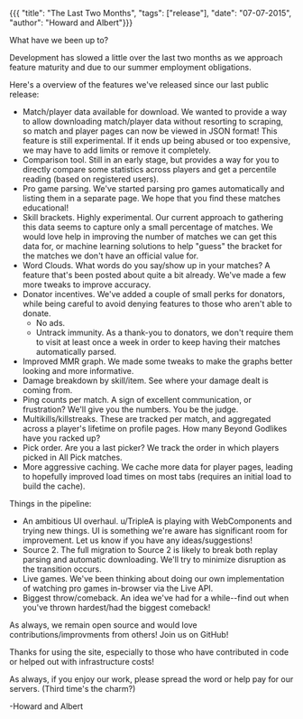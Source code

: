 {{{ "title": "The Last Two Months", "tags": ["release"], "date": "07-07-2015", "author": "Howard and Albert"}}}

What have we been up to?

<!--more-->

Development has slowed a little over the last two months as we approach feature maturity and due to our summer employment obligations.

Here's a overview of the features we've released since our last public release:
* Match/player data available for download.  We wanted to provide a way to allow downloading match/player data without resorting to scraping, so match and player pages can now be viewed in JSON format! This feature is still experimental.  If it ends up being abused or too expensive, we may have to add limits or remove it completely.
* Comparison tool.  Still in an early stage, but provides a way for you to directly compare some statistics across players and get a percentile reading (based on registered users).
* Pro game parsing.  We've started parsing pro games automatically and listing them in a separate page.  We hope that you find these matches educational!
* Skill brackets.  Highly experimental.  Our current approach to gathering this data seems to capture only a small percentage of matches.  We would love help in improving the number of matches we can get this data for, or machine learning solutions to help "guess" the bracket for the matches we don't have an official value for.
* Word Clouds.  What words do you say/show up in your matches?  A feature that's been posted about quite a bit already.  We've made a few more tweaks to improve accuracy.
* Donator incentives.  We've added a couple of small perks for donators, while being careful to avoid denying features to those who aren't able to donate.
  * No ads.
  * Untrack immunity.  As a thank-you to donators, we don't require them to visit at least once a week in order to keep having their matches automatically parsed.
* Improved MMR graph.  We made some tweaks to make the graphs better looking and more informative.
* Damage breakdown by skill/item.  See where your damage dealt is coming from.
* Ping counts per match.  A sign of excellent communication, or frustration?  We'll give you the numbers. You be the judge.
* Multikills/killstreaks.  These are tracked per match, and aggregated across a player's lifetime on profile pages.  How many Beyond Godlikes have you racked up?
* Pick order.  Are you a last picker?  We track the order in which players picked in All Pick matches.
* More aggressive caching.  We cache more data for player pages, leading to hopefully improved load times on most tabs (requires an initial load to build the cache).

Things in the pipeline:
* An ambitious UI overhaul.  u/TripleA is playing with WebComponents and trying new things.  UI is something we're aware has significant room for improvement. Let us know if you have any ideas/suggestions!
* Source 2.  The full migration to Source 2 is likely to break both replay parsing and automatic downloading.  We'll try to minimize disruption as the transition occurs.
* Live games.  We've been thinking about doing our own implementation of watching pro games in-browser via the Live API.  
* Biggest throw/comeback.  An idea we've had for a while--find out when you've thrown hardest/had the biggest comeback!

As always, we remain open source and would love contributions/improvments from others! Join us on GitHub!

Thanks for using the site, especially to those who have contributed in code or helped out with infrastructure costs!

As always, if you enjoy our work, please spread the word or help pay for our servers. (Third time's the charm?)

-Howard and Albert
